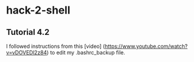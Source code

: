 # hack-2-shell
## Tutorial 4.2

I followed instructions from this [video] (https://www.youtube.com/watch?v=vDOVEDl2z84) to edit my .bashrc_backup file.
 

